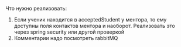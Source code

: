 Что нужно реализовать:
1. Если ученик находится в acceptedStudent у ментора, то ему доступны поля контактов ментора и наоборот.
Реализовать это через spring security или другой проверкой
2. Комментарии надо посмотреть rabbitMQ